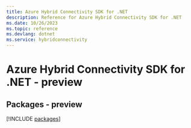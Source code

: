 ```yaml
---
title: Azure Hybrid Connectivity SDK for .NET
description: Reference for Azure Hybrid Connectivity SDK for .NET
ms.date: 10/26/2023
ms.topic: reference
ms.devlang: dotnet
ms.service: hybridconnectivity
---
```

# Azure Hybrid Connectivity SDK for .NET - preview
## Packages - preview
[!INCLUDE [packages](hybrid-connectivity-index.md)]